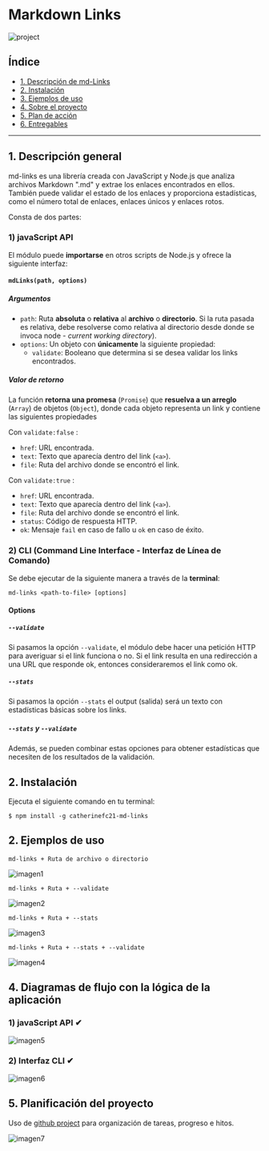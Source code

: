 # Markdown Links

![project](images/portada.png)

## Índice

- [1. Descripción de md-Links](#1-descripción)
- [2. Instalación](#2-instalación)
- [3. Ejemplos de uso](#3-objetivos-de-aprendizaje)
- [4. Sobre el proyecto](#4-consideraciones-generales)
- [5. Plan de acción](#5-criterios-de-aceptación-mínimos-del-proyecto)
- [6. Entregables](#6-entregables)

---

## 1. Descripción general

md-links es una librería creada con JavaScript y Node.js que analiza archivos Markdown ".md" y extrae los enlaces encontrados en ellos. También puede validar el estado de los enlaces y proporciona estadísticas, como el número total de enlaces, enlaces únicos y enlaces rotos.

Consta de dos partes:

### 1) javaScript API

El módulo puede **importarse** en otros scripts de Node.js y ofrece la siguiente interfaz:

#### `mdLinks(path, options)`

##### Argumentos

- `path`: Ruta **absoluta** o **relativa** al **archivo** o **directorio**.
  Si la ruta pasada es relativa, debe resolverse como relativa al directorio
  desde donde se invoca node - _current working directory_).
- `options`: Un objeto con **únicamente** la siguiente propiedad:
  - `validate`: Booleano que determina si se desea validar los links
    encontrados.

##### Valor de retorno

La función **retorna una promesa** (`Promise`) que **resuelva a un arreglo** (`Array`) de objetos (`Object`), donde cada objeto representa un link y contiene
las siguientes propiedades

Con `validate:false` :

- `href`: URL encontrada.
- `text`: Texto que aparecía dentro del link (`<a>`).
- `file`: Ruta del archivo donde se encontró el link.

Con `validate:true` :

- `href`: URL encontrada.
- `text`: Texto que aparecía dentro del link (`<a>`).
- `file`: Ruta del archivo donde se encontró el link.
- `status`: Código de respuesta HTTP.
- `ok`: Mensaje `fail` en caso de fallo u `ok` en caso de éxito.

### 2) CLI (Command Line Interface - Interfaz de Línea de Comando)

Se debe ejecutar de la siguiente manera a través de la **terminal**:

`md-links <path-to-file> [options]`

#### Options

##### `--validate`

Si pasamos la opción `--validate`, el módulo debe hacer una petición HTTP para averiguar si el link funciona o no. Si el link resulta en una redirección a una
URL que responde ok, entonces consideraremos el link como ok.

##### `--stats`

Si pasamos la opción `--stats` el output (salida) será un texto con estadísticas básicas sobre los links.

##### `--stats` y `--validate`

Además, se pueden combinar estas opciones para obtener estadísticas que
necesiten de los resultados de la validación.

## 2. Instalación

Ejecuta el siguiente comando en tu terminal:

`$ npm install -g catherinefc21-md-links`

## 2. Ejemplos de uso

`md-links + Ruta de archivo o directorio`

![imagen1](images/mdlinks1.JPG)

`md-links + Ruta + --validate`

![imagen2](images/mdlinks2.JPG)

`md-links + Ruta + --stats`

![imagen3](images/mdlinks3.JPG)

`md-links + Ruta + --stats + --validate`

![imagen4](images/mdlinks.JPG)

## 4. Diagramas de flujo con la lógica de la aplicación

### 1) javaScript API ✔

![imagen5](images/diagrama1.jpg)

### 2) Interfaz CLI ✔

![imagen6](images/diagrama2.jpg)

## 5. Planificación del proyecto

Uso de [github project](https://github.com/users/catherinefc21/projects/2) para organización de tareas, progreso e hitos.

![imagen7](images/project1.JPG)